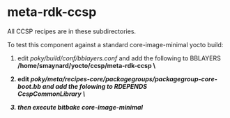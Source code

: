 meta-rdk-ccsp
=============

All CCSP recipes are in these subdirectories.



To test this component against a standard core-image-minimal yocto build:

1) edit <i>poky/build/conf/bblayers.conf</i> and add the following to BBLAYERS<br><b>/home/smaynard/yocto/ccsp/meta-rdk-ccsp \

2) edit <i>poky/meta/recipes-core/packagegroups/packagegroup-core-boot.bb</u> and add the folowing to RDEPENDS<br>
   <b>CcspCommonLibrary \

3) then execute <i>bitbake core-image-minimal</i>
